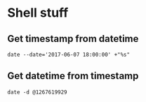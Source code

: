# Shell stuff

## Get timestamp from datetime

    date --date='2017-06-07 18:00:00' +"%s"

## Get datetime from timestamp

    date -d @1267619929
